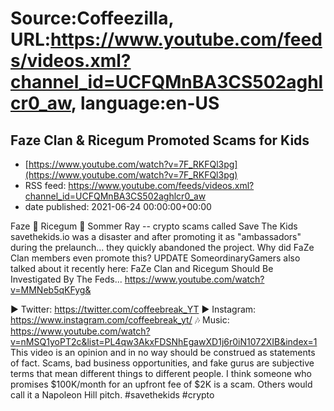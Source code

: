# Source:Coffeezilla, URL:https://www.youtube.com/feeds/videos.xml?channel_id=UCFQMnBA3CS502aghlcr0_aw, language:en-US

## Faze Clan & Ricegum Promoted Scams for Kids
 - [https://www.youtube.com/watch?v=7F_RKFQl3pg](https://www.youtube.com/watch?v=7F_RKFQl3pg)
 - RSS feed: https://www.youtube.com/feeds/videos.xml?channel_id=UCFQMnBA3CS502aghlcr0_aw
 - date published: 2021-06-24 00:00:00+00:00

Faze 🤝  Ricegum 🤝 Sommer Ray -- crypto scams called Save The Kids
savethekids.io was a disaster and after promoting it as "ambassadors" during the prelaunch... they quickly abandoned the project. Why did FaZe Clan members even promote this?
UPDATE SomeordinaryGamers also talked about it recently here: 
FaZe Clan and Ricegum Should Be Investigated By The Feds...
https://www.youtube.com/watch?v=MMNeb5qKFyg&

► Twitter: https://twitter.com/coffeebreak_YT
► Instagram: https://www.instagram.com/coffeebreak_yt/
🎶 Music: https://www.youtube.com/watch?v=nMSQ1yoPT2c&list=PL4qw3AkxFDSNhEgawXD1j6r0iN1072XIB&index=1
This video is an opinion and in no way should be construed as statements of fact. Scams, bad business opportunities, and fake gurus are subjective terms that mean different things to different people. I think someone who promises $100K/month for an upfront fee of $2K is a scam. Others would call it a Napoleon Hill pitch.
#savethekids #crypto

